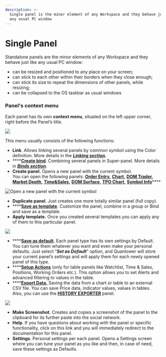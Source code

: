 ```yaml
---
description: >-
  Single panel is the minor element of any Workspace and they behave just like
  any usual PC window
---
```


# Single Panel

Standalone panels are the minor elements of any Workspace and they behave just like any usual PC window:

* can be resized and positioned to any place on your screen;
* can stick to each other within their borders when they close enough;
* can stick its size to repeat the dimensions of other panels, while resizing;
* can be collapsed to the OS taskbar as usual windows

### Panel's context menu

Each panel has its own **context menu**, situated on the left upper corner, right before the Panel’s title.

![](<../.gitbook/assets/image (141).png>)

This menu usually consists of the following functions:

* **Link**. Allows linking several panels by common symbol using the Color definition. More details in the [_**Linking section**_](link-panels.md)**.**
* \*\*\*\*[**Create bind**](binds.md). Combining several panels in Super-panel. More details in [_**Binds section**_](binds.md).
* **Create panel.** Opens a new panel with the current symbol.\
  You can open the following panels: [**Order Entry**](broken-reference)**,** [**Chart**](../chart/)**,** [**DOM Trader**](../trading-panels/dom-trader/)**,** [**Market Depth**](../trading-panels/market-depth.md)**,** [**Time\&Sales**](../analytics-panels/time-and-sales.md)**,** [**DOM Surface**](../analytics-panels/dom-surface.md)**,** [**TPO Chart**](../analytics-panels/tpo-chart.md)**,** [**Symbol Info**](broken-reference)\*\*\*\*

![Open a new panel with the current symbol](<../.gitbook/assets/image (133).png>)

* **Duplicate panel**. Just creates one more totally similar panel (full copy).
* \*\*\*\*[**Save as template**](templates.md). Customize the panel, combine in a group or Bind and save as a template.
* **Apply template.** Once you created several templates you can apply any of them to this particular panel.

![](../.gitbook/assets/templates.gif)

* \*\*\*\*[**Save as default**](set-as-default.md)**.** Each panel type has its own settings by Default. You can tune them whatever you want and even make your personal defaults. Just select “_**Set as Default**_” option, and Quantower will store your current panel’s settings and will apply them for each newly opened panel of this type.
* \*\*\*\*[**Setup Actions**](setup-actions-and-advanced-filters.md) (only for table panels like Watchlist, Time & Sales, Positions, Working Orders etc.). This option allows you to set Alerts and advanced filtering to values in the table.
* \*\*\*\*[**Export Data.**](../miscellaneous-panels/history-exporter.md#how-to-export-historical-data-via-other-panels) Saving the data from a chart or table to an external CSV file. You can save Price data, indicator values, values in tables. Also, you can use the [**HISTORY EXPORTER**](../miscellaneous-panels/history-exporter.md) panel.

![](<../.gitbook/assets/image (204).png>)

* **Make Screenshot.** Creates and copies a screenshot of the panel to the clipboard for its further paste into the social network.
* **Help**. If you have questions about working with the panel or specific functionality, click on this link and you will immediately redirect to the documentation for this panel.
* **Settings**. Personal settings per each panel. Opens a Settings screen where you can tune your panel as you like and then, in case of need, save these settings as Defaults.
